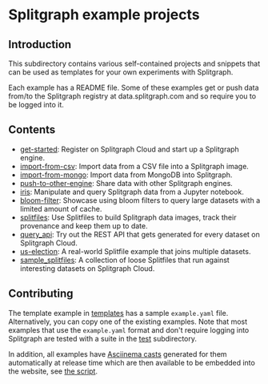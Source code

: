 # Splitgraph example projects

## Introduction

This subdirectory contains various self-contained projects and snippets that can be used
as templates for your own experiments with Splitgraph.

Each example has a README file. Some of these examples get or push data from/to the Splitgraph registry at data.splitgraph.com and so require you to be logged into it.

## Contents

  * [get-started](./get-started): Register on Splitgraph Cloud and start up a Splitgraph engine.
  * [import-from-csv](./import-from-csv): Import data from a CSV file into a Splitgraph image.
  * [import-from-mongo](./import-from-mongo): Import data from MongoDB into Splitgraph.
  * [push-to-other-engine](./push-to-other-engine): Share data with other Splitgraph engines.
  * [iris](./iris): Manipulate and query Splitgraph data from a Jupyter notebook.
  * [bloom-filter](./bloom-filter): Showcase using bloom filters to query large datasets with a limited amount of cache.
  * [splitfiles](./splitfiles): Use Splitfiles to build Splitgraph data images, track their provenance and keep them up to date.
  * [query_api](./query_api): Try out the REST API that gets generated for every dataset on Splitgraph Cloud.
  * [us-election](./us-election): A real-world Splitfile example that joins multiple datasets.
  * [sample_splitfiles](./sample_splitfiles): A collection of loose Splitfiles that run against interesting datasets on Splitgraph Cloud.

## Contributing

The template example in [templates](./template) has a sample `example.yaml` file. Alternatively, you can copy one of the existing examples. Note that most examples that use the `example.yaml` format and don't require logging into Splitgraph are tested with a suite in the [test](./test) subdirectory.

In addition, all examples have [Asciinema casts](https://asciinema.org/) generated for them automatically at release time which are then available to be embedded into the website, see [the script](../.ci/rebuild_asciicasts.sh).
